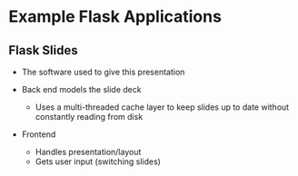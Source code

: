 Example Flask Applications
==========================

## Flask Slides

- The software used to give this presentation

- Back end models the slide deck
	- Uses a multi-threaded cache layer to keep slides up to date without constantly reading from disk
- Frontend
	- Handles presentation/layout
	- Gets user input (switching slides)


